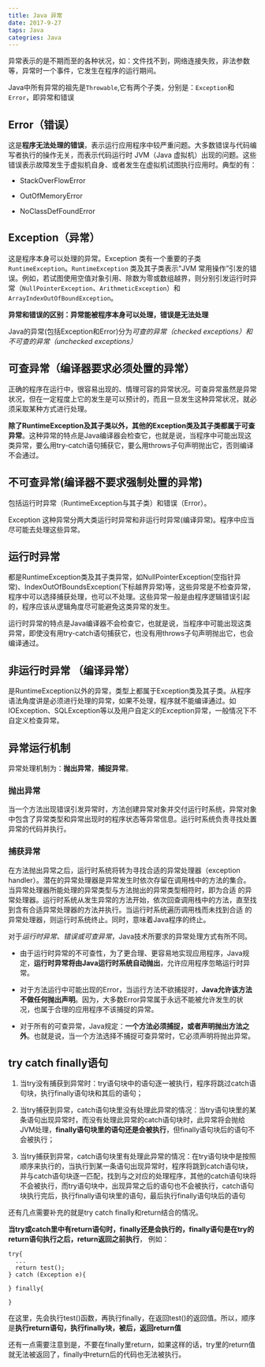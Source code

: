 ```yaml
---
title: Java 异常
date: 2017-9-27
taps: Java
categries: Java
---
```

异常表示的是不期而至的各种状况，如：文件找不到，网络连接失败，非法参数等，异常时一个事件，它发生在程序的运行期间。

Java中所有异常的祖先是`Throwable`,它有两个子类，分别是：`Exception`和`Error`，即异常和错误

## Error（错误）

这是**程序无法处理的错误**，表示运行应用程序中较严重问题。大多数错误与代码编写者执行的操作无关，而表示代码运行时 JVM（Java 虚拟机）出现的问题。这些错误表示故障发生于虚拟机自身、或者发生在虚拟机试图执行应用时。典型的有：

+ StackOverFlowError

+ OutOfMemoryError

+ NoClassDefFoundError

 ## Exception（异常）
 
这是程序本身可以处理的异常。Exception 类有一个重要的子类 `RuntimeException`。`RuntimeException` 类及其子类表示“JVM 常用操作”引发的错误。例如，若试图使用空值对象引用、除数为零或数组越界，则分别引发运行时异常（`NullPointerException`、`ArithmeticException`）和 `ArrayIndexOutOfBoundException`。

**异常和错误的区别：异常能被程序本身可以处理，错误是无法处理**

Java的异常(包括Exception和Error)分为*可查的异常（checked exceptions）*和*不可查的异常（unchecked exceptions）*

## 可查异常（编译器要求必须处置的异常）

正确的程序在运行中，很容易出现的、情理可容的异常状况。可查异常虽然是异常状况，但在一定程度上它的发生是可以预计的，而且一旦发生这种异常状况，就必须采取某种方式进行处理。

**除了RuntimeException及其子类以外，其他的Exception类及其子类都属于可查异常**。这种异常的特点是Java编译器会检查它，也就是说，当程序中可能出现这类异常，要么用try-catch语句捕获它，要么用throws子句声明抛出它，否则编译不会通过。

## 不可查异常(编译器不要求强制处置的异常)

包括运行时异常（RuntimeException与其子类）和错误（Error）。

Exception 这种异常分两大类运行时异常和非运行时异常(编译异常)。程序中应当尽可能去处理这些异常。

## 运行时异常

都是RuntimeException类及其子类异常，如NullPointerException(空指针异常)、IndexOutOfBoundsException(下标越界异常)等，这些异常是不检查异常，程序中可以选择捕获处理，也可以不处理。这些异常一般是由程序逻辑错误引起的，程序应该从逻辑角度尽可能避免这类异常的发生。

 运行时异常的特点是Java编译器不会检查它，也就是说，当程序中可能出现这类异常，即使没有用try-catch语句捕获它，也没有用throws子句声明抛出它，也会编译通过。
 
## 非运行时异常 （编译异常）

是RuntimeException以外的异常，类型上都属于Exception类及其子类。从程序语法角度讲是必须进行处理的异常，如果不处理，程序就不能编译通过。如IOException、SQLException等以及用户自定义的Exception异常，一般情况下不自定义检查异常。

## 异常运行机制

异常处理机制为：**抛出异常**，**捕捉异常**。

### 抛出异常

当一个方法出现错误引发异常时，方法创建异常对象并交付运行时系统，异常对象中包含了异常类型和异常出现时的程序状态等异常信息。运行时系统负责寻找处置异常的代码并执行。

### 捕获异常

在方法抛出异常之后，运行时系统将转为寻找合适的异常处理器（exception handler）。潜在的异常处理器是异常发生时依次存留在调用栈中的方法的集合。当异常处理器所能处理的异常类型与方法抛出的异常类型相符时，即为合适 的异常处理器。运行时系统从发生异常的方法开始，依次回查调用栈中的方法，直至找到含有合适异常处理器的方法并执行。当运行时系统遍历调用栈而未找到合适 的异常处理器，则运行时系统终止。同时，意味着Java程序的终止。

 对于*运行时异常、错误或可查异常*，Java技术所要求的异常处理方式有所不同。
 
+ 由于运行时异常的不可查性，为了更合理、更容易地实现应用程序，Java规定，**运行时异常将由Java运行时系统自动抛出**，允许应用程序忽略运行时异常。

+ 对于方法运行中可能出现的Error，当运行方法不欲捕捉时，**Java允许该方法不做任何抛出声明**。因为，大多数Error异常属于永远不能被允许发生的状况，也属于合理的应用程序不该捕捉的异常。

+ 对于所有的可查异常，Java规定：**一个方法必须捕捉，或者声明抛出方法之外**。也就是说，当一个方法选择不捕捉可查异常时，它必须声明将抛出异常。

## try catch finally语句

1. 当try没有捕获到异常时：try语句块中的语句逐一被执行，程序将跳过catch语句块，执行finally语句块和其后的语句；

2. 当try捕获到异常，catch语句块里没有处理此异常的情况：当try语句块里的某条语句出现异常时，而没有处理此异常的catch语句块时，此异常将会抛给JVM处理，**finally语句块里的语句还是会被执行**，但finally语句块后的语句不会被执行；

3. 当try捕获到异常，catch语句块里有处理此异常的情况：在try语句块中是按照顺序来执行的，当执行到某一条语句出现异常时，程序将跳到catch语句块，并与catch语句块逐一匹配，找到与之对应的处理程序，其他的catch语句块将不会被执行，而try语句块中，出现异常之后的语句也不会被执行，catch语句块执行完后，执行finally语句块里的语句，最后执行finally语句块后的语句

还有几点需要补充的就是try catch finally和return结合的情况。

**当try或catch里中有return语句时，finally还是会执行的，finally语句是在try的return语句执行之后，return返回之前执行**， 例如：

```
try{
  ...
  return test();
} catch (Exception e){

} finally{
  
}

```

在这里，先会执行test()函数，再执行finally，在返回test()的返回值。所以，顺序是**执行return语句，执行finally块，被后，返回return值**

还有一点需要注意到是，不要在finally里return，如果这样的话，try里的return值就无法被返回了，finally中return后的代码也无法被执行。
